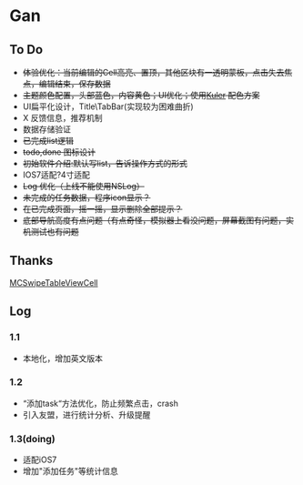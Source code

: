 # Gan

## To Do
* ~~体验优化：当前编辑的Cell高亮、置顶，其他区块有一透明蒙板，点击失去焦点，编辑结束，保存数据~~
* ~~主题颜色配置，头部蓝色，内容黄色；UI优化；使用[Kuler](https://kuler.adobe.com/Pear-Lemon-Fizz-color-theme-1833017/edit/?copy=true) 配色方案~~
* UI扁平化设计，Title\TabBar(实现较为困难曲折)
* X 反馈信息，推荐机制
* 数据存储验证
* ~~已完成list逻辑~~
* ~~todo,done 图标设计~~
* ~~初始软件介绍:默认写list，告诉操作方式的形式~~
* IOS7适配?4寸适配
* ~~Log 优化（上线不能使用NSLog）~~
* ~~未完成的任务数据，程序icon显示？~~
* ~~在已完成页面，摇一摇，显示删除全部提示？~~
* ~~底部导航高度有点问题（有点奇怪，模拟器上看没问题，屏幕截图有问题，实机测试也有问题~~

## Thanks
[MCSwipeTableViewCell](https://github.com/alikaragoz/MCSwipeTableViewCell) 


## Log

### 1.1
* 本地化，增加英文版本

### 1.2
* “添加task“方法优化，防止频繁点击，crash
* 引入友盟，进行统计分析、升级提醒

### 1.3(doing)
* 适配iOS7
* 增加"添加任务"等统计信息